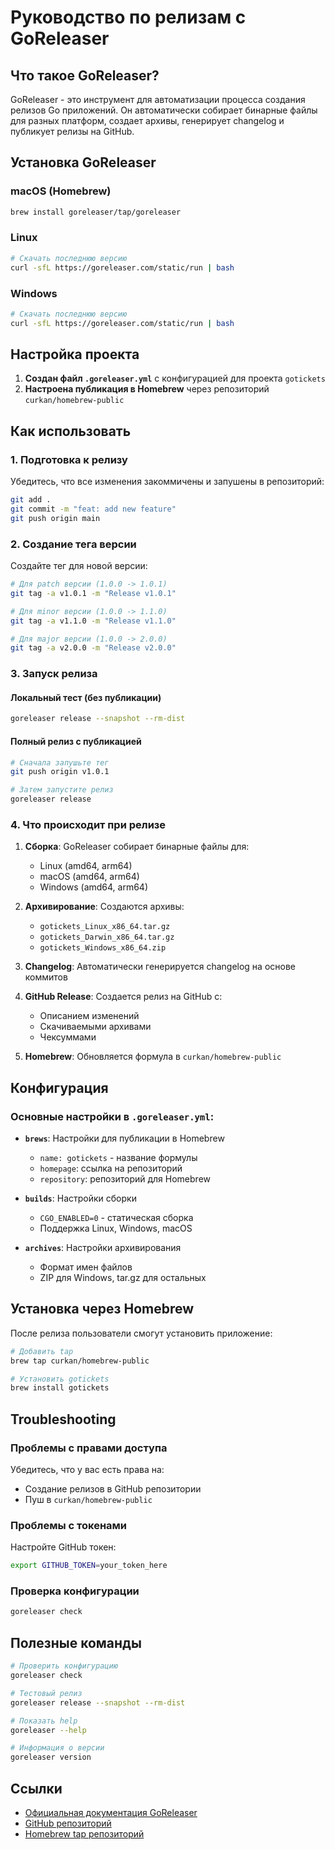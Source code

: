 # Руководство по релизам с GoReleaser

## Что такое GoReleaser?

GoReleaser - это инструмент для автоматизации процесса создания релизов Go приложений. Он автоматически собирает бинарные файлы для разных платформ, создает архивы, генерирует changelog и публикует релизы на GitHub.

## Установка GoReleaser

### macOS (Homebrew)
```bash
brew install goreleaser/tap/goreleaser
```

### Linux
```bash
# Скачать последнюю версию
curl -sfL https://goreleaser.com/static/run | bash
```

### Windows
```bash
# Скачать последнюю версию
curl -sfL https://goreleaser.com/static/run | bash
```

## Настройка проекта

1. **Создан файл `.goreleaser.yml`** с конфигурацией для проекта `gotickets`
2. **Настроена публикация в Homebrew** через репозиторий `curkan/homebrew-public`

## Как использовать

### 1. Подготовка к релизу

Убедитесь, что все изменения закоммичены и запушены в репозиторий:

```bash
git add .
git commit -m "feat: add new feature"
git push origin main
```

### 2. Создание тега версии

Создайте тег для новой версии:

```bash
# Для patch версии (1.0.0 -> 1.0.1)
git tag -a v1.0.1 -m "Release v1.0.1"

# Для minor версии (1.0.0 -> 1.1.0)
git tag -a v1.1.0 -m "Release v1.1.0"

# Для major версии (1.0.0 -> 2.0.0)
git tag -a v2.0.0 -m "Release v2.0.0"
```

### 3. Запуск релиза

#### Локальный тест (без публикации)
```bash
goreleaser release --snapshot --rm-dist
```

#### Полный релиз с публикацией
```bash
# Сначала запушьте тег
git push origin v1.0.1

# Затем запустите релиз
goreleaser release
```

### 4. Что происходит при релизе

1. **Сборка**: GoReleaser собирает бинарные файлы для:
   - Linux (amd64, arm64)
   - macOS (amd64, arm64)
   - Windows (amd64, arm64)

2. **Архивирование**: Создаются архивы:
   - `gotickets_Linux_x86_64.tar.gz`
   - `gotickets_Darwin_x86_64.tar.gz`
   - `gotickets_Windows_x86_64.zip`

3. **Changelog**: Автоматически генерируется changelog на основе коммитов

4. **GitHub Release**: Создается релиз на GitHub с:
   - Описанием изменений
   - Скачиваемыми архивами
   - Чексуммами

5. **Homebrew**: Обновляется формула в `curkan/homebrew-public`

## Конфигурация

### Основные настройки в `.goreleaser.yml`:

- **`brews`**: Настройки для публикации в Homebrew
  - `name: gotickets` - название формулы
  - `homepage`: ссылка на репозиторий
  - `repository`: репозиторий для Homebrew

- **`builds`**: Настройки сборки
  - `CGO_ENABLED=0` - статическая сборка
  - Поддержка Linux, Windows, macOS

- **`archives`**: Настройки архивирования
  - Формат имен файлов
  - ZIP для Windows, tar.gz для остальных

## Установка через Homebrew

После релиза пользователи смогут установить приложение:

```bash
# Добавить tap
brew tap curkan/homebrew-public

# Установить gotickets
brew install gotickets
```

## Troubleshooting

### Проблемы с правами доступа
Убедитесь, что у вас есть права на:
- Создание релизов в GitHub репозитории
- Пуш в `curkan/homebrew-public`

### Проблемы с токенами
Настройте GitHub токен:
```bash
export GITHUB_TOKEN=your_token_here
```

### Проверка конфигурации
```bash
goreleaser check
```

## Полезные команды

```bash
# Проверить конфигурацию
goreleaser check

# Тестовый релиз
goreleaser release --snapshot --rm-dist

# Показать help
goreleaser --help

# Информация о версии
goreleaser version
```

## Ссылки

- [Официальная документация GoReleaser](https://goreleaser.com/)
- [GitHub репозиторий](https://github.com/goreleaser/goreleaser)
- [Homebrew tap репозиторий](https://github.com/curkan/homebrew-public)
